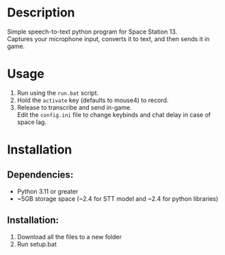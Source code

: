 # Description
Simple speech-to-text python program for Space Station 13.<br/>
Captures your microphone input, converts it to text, and then sends it in game.<br/>

# Usage
1. Run using the `run.bat` script.<br/>
2. Hold the `activate` key (defaults to mouse4) to record.<br/>
3. Release to transcribe and send in-game.<br/>
Edit the `config.ini` file to change keybinds and chat delay in case of space lag.<br/>

# Installation
## Dependencies:
 - Python 3.11 or greater
 - ~5GB storage space (~2.4 for STT model and ~2.4 for python libraries)
## Installation:
1. Download all the files to a new folder
2. Run setup.bat